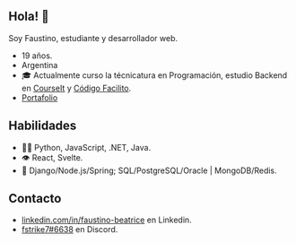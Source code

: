 ## Hola! 👋
Soy Faustino, estudiante y desarrollador web.<br/>
- 19 años.
- Argentina
- 🎓 Actualmente curso la técnicatura en Programación, estudio Backend en [CourseIt](https://courseit.io/) y [Código Facilito](https://codigofacilito.com/).
- [Portafolio](https://fstrike7.github.io/portafolio/index.html)

## Habilidades
- 👨‍💻 Python, JavaScript, .NET, Java.
- 👁️ React, Svelte.
- 💽 Django/Node.js/Spring; SQL/PostgreSQL/Oracle | MongoDB/Redis.

## Contacto
- [linkedin.com/in/faustino-beatrice](https://www.linkedin.com/in/faustino-beatrice/) en Linkedin.
- [fstrike7#6638](./) en Discord.
